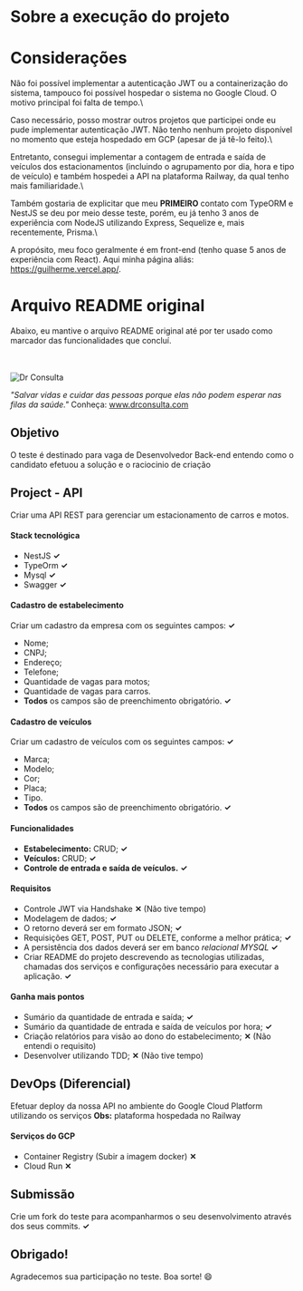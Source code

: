 # Sobre a execução do projeto

# Considerações
Não foi possível implementar a autenticação JWT ou a containerização do sistema, tampouco foi possível hospedar o sistema no Google Cloud. O motivo principal foi falta de tempo.\

Caso necessário, posso mostrar outros projetos que participei onde eu pude implementar autenticação JWT. Não tenho nenhum projeto disponível no momento que esteja hospedado em GCP (apesar de já tê-lo feito).\

Entretanto, consegui implementar a contagem de entrada e saída de veículos dos estacionamentos (incluindo o agrupamento por dia, hora e tipo de veículo) e também hospedei a API na plataforma Railway, da qual tenho mais familiaridade.\

Também gostaria de explicitar que meu **PRIMEIRO** contato com TypeORM e NestJS se deu por meio desse teste, porém, eu já tenho 3 anos de experiência com NodeJS utilizando Express, Sequelize e, mais recentemente, Prisma.\

A propósito, meu foco geralmente é em front-end (tenho quase 5 anos de experiência com React). Aqui minha página aliás: https://guilherme.vercel.app/.

# Arquivo README original
Abaixo, eu mantive o arquivo README original até por ter usado como marcador das funcionalidades que concluí.
<br />
<br />
<br />

![Dr Consulta](https://drconsulta.com/_next/image?url=%2Fimages%2FLogo-Dr-Consulta-Branco.png&w=128&q=100 'DrConsulta')

_"Salvar vidas e cuidar das pessoas porque elas não podem esperar nas filas da saúde."_
Conheça: www.drconsulta.com

## Objetivo

O teste é destinado para vaga de Desenvolvedor Back-end entendo como o candidato efetuou a solução e o raciocinio de criação

## Project - API

Criar uma API REST para gerenciar um estacionamento de carros e motos.

#### Stack tecnológica

- NestJS **✓**
- TypeOrm **✓**
- Mysql **✓**
- Swagger **✓**

#### Cadastro de estabelecimento

Criar um cadastro da empresa com os seguintes campos: **✓**

- Nome;
- CNPJ;
- Endereço;
- Telefone;
- Quantidade de vagas para motos;
- Quantidade de vagas para carros.
- **Todos** os campos são de preenchimento obrigatório. **✓**

#### Cadastro de veículos

Criar um cadastro de veículos com os seguintes campos: **✓**

- Marca;
- Modelo;
- Cor;
- Placa;
- Tipo.
- **Todos** os campos são de preenchimento obrigatório. **✓**

#### Funcionalidades

- **Estabelecimento:** CRUD; **✓**
- **Veículos:** CRUD; **✓**
- **Controle de entrada e saída de veículos.** **✓**
  
#### Requisitos

- Controle JWT via Handshake **✕** (Não tive tempo)
- Modelagem de dados; **✓**
- O retorno deverá ser em formato JSON; **✓**
- Requisições GET, POST, PUT ou DELETE, conforme a melhor prática; **✓**
- A persistência dos dados deverá ser em banco _relacional MYSQL_ **✓**
- Criar README do projeto descrevendo as tecnologias utilizadas, chamadas dos serviços e configurações necessário para executar a aplicação. **✓**

#### Ganha mais pontos

- Sumário da quantidade de entrada e saída; **✓**
- Sumário da quantidade de entrada e saída de veículos por hora; **✓**
- Criação relatórios para visão ao dono do estabelecimento;  **✕** (Não entendi o requisito)
- Desenvolver utilizando TDD;  **✕** (Não tive tempo)

## DevOps (Diferencial)

Efetuar deploy da nossa API no ambiente do Google Cloud Platform utilizando os serviços **Obs:** plataforma hospedada no Railway

#### Serviços do GCP
- Container Registry (Subir a imagem docker) **✕**
- Cloud Run **✕**

## Submissão

Crie um fork do teste para acompanharmos o seu desenvolvimento através dos seus commits. **✓**

## Obrigado!

Agradecemos sua participação no teste. Boa sorte! 😄
